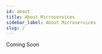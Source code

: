 ```yaml
---
id: about
title: About Microservices
sidebar_label: About Microservices
slug: /
---
```


Coming Soon